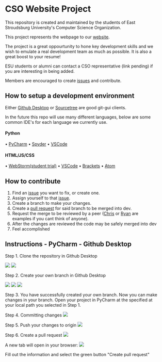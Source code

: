# CSO Website Project

This repository is created and maintained by the students of East Stroudsburg University's Computer Science Organization.

This project represents the webpage to our [website](https://esucso.org/).

The project is a great oppourtunity to hone key development skills and we wish to emulate a real development team as much as possible. It is also a great boost to your resume!

ESU students or alumni can contact a CSO representative (link pending) if you are interesting in being added.

Members are encouraged to create [issues](https://github.com/esucsowt/website/issues) and contribute.

## How to setup a development environment
Either [Github Desktop](https://desktop.github.com/) or [Sourcetree](https://www.sourcetreeapp.com/) are good git-gui clients.


In the future this repo will use many different languages, below are some common IDE's for each language we currently use.

#### Python 
  • [PyCharm](https://www.jetbrains.com/pycharm/)
  • [Spyder](spyder-ide.org)
  • [VSCode](https://code.visualstudio.com/)

#### HTML/JS/CSS
  • [WebStorm(student trial)](https://www.jetbrains.com/webstorm/)
  • [VSCode](https://code.visualstudio.com/)
  • [Brackets](http://brackets.io/)
  • [Atom](https://atom.io/)
  
## How to contribute
1. Find an [issue](https://github.com/esucsowt/website/issues) you want to fix, or create one.
2. Assign yourself to that [issue](https://github.com/esucsowt/website/issues).
3. Create a branch to make your changes.
4. Create a [pull request](https://github.com/esucsowt/website/pulls) for said branch to be merged into dev.
5. Request the merge to be reviewed by a peer ([Chris](https://github.com/Criyl) or [Ryan](https://github.com/RyanSpadt) are examples if you cant think of anyone).
6. After the changes are reviewed the code may be safely merged into dev
7. Feel accomplished

## Instructions - PyCharm - Github Desktop
Step 1. Clone the repository in Github Desktop

<img src="https://github.com/esu-cso/website/blob/dev/images/read-me-images/clone-repo1.png">
<img src="https://github.com/esu-cso/website/blob/dev/images/read-me-images/clone-repo2.png">

Step 2. Create your own branch in Github Desktop

<img src="https://github.com/esu-cso/website/blob/dev/images/read-me-images/create-branch1.png">
<img src="https://github.com/esu-cso/website/blob/dev/images/read-me-images/create-branch2.png">
<img src="https://github.com/esu-cso/website/blob/dev/images/read-me-images/create-branch3.png">

Step 3. You have successfully created your own branch. Now you can make changes in your branch. Open your project in PyCharm at the specified at your local path you selected in Step 1.

Step 4. Committing changes
<img src="https://github.com/esu-cso/website/blob/dev/images/read-me-images/commit-branch.png">

Step 5. Push your changes to origin
<img src="https://github.com/esu-cso/website/blob/dev/images/read-me-images/commit-branch2.png">

Step 6. Create a pull request
<img src="https://github.com/esu-cso/website/blob/dev/images/read-me-images/commit-branch3.png">

A new tab will open in your browser:
<img src="https://github.com/esu-cso/website/blob/dev/images/read-me-images/commit-branch4.png">

Fill out the information and select the green button "Create pull request"
